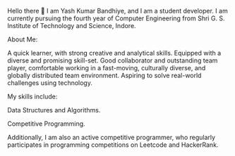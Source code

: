 Hello there 👋
I am Yash Kumar Bandhiye, and I am a student developer. I am currently pursuing the fourth year of Computer Engineering from Shri G. S. Institute of Technology and Science, Indore.

About Me:

A quick learner, with strong creative and analytical skills.
Equipped with a diverse and promising skill-set.
Good collaborator and outstanding team player, comfortable working in a fast-moving, culturally diverse, and globally distributed team environment.
Aspiring to solve real-world challenges using technology.

My skills include:

Data Structures and Algorithms.

Competitive Programming.

Additionally, I am also an active competitive programmer, who regularly participates in programming competitions on Leetcode and HackerRank.

